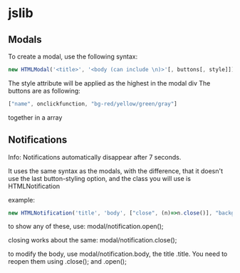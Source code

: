 # jslib

## Modals
To create a modal, use the following syntax:

```js
new HTMLModal('<title>', '<body (can include \n)>'[, buttons[, style]]);
```
The style attribute will be applied as the highest in the modal div
The buttons are as following:
```js
["name", onclickfunction, "bg-red/yellow/green/gray"]
```
together in a array



## Notifications
Info: Notifications automatically disappear after 7 seconds.

It uses the same syntax as the modals, with the difference, that it doesn't use the last button-styling option, and the class you will use is HTMLNotification

example:
```js
new HTMLNotification('title', 'body', ["close", (n)=>n.close()], "background: #ff0000");
```

to show any of these, use:
modal/notification.open();

closing works about the same:
modal/notification.close();

to modify the body, use modal/notification.body, the title .title. You need to reopen them using .close(); and .open();
